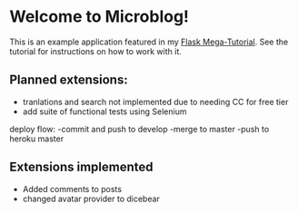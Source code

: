 # Welcome to Microblog!

This is an example application featured in my [Flask Mega-Tutorial](https://blog.miguelgrinberg.com/post/the-flask-mega-tutorial-part-i-hello-world). See the tutorial for instructions on how to work with it.

## Planned extensions:
- tranlations and search not implemented due to needing CC for free tier
- add suite of functional tests using Selenium


deploy flow:
  -commit and push to develop
  -merge to master
  -push to heroku master

## Extensions implemented
- Added comments to posts
- changed avatar provider to dicebear
